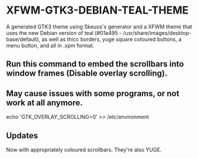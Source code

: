 # XFWM-GTK3-DEBIAN-TEAL-THEME

A generated GTK3 theme using Skeuos's generator and a XFWM theme that uses the new Debian version of teal (#01a495 - /usr/share/images/desktop-base/default), as well as thicc borders, yuge square coloured buttons, a menu button, and all in .xpm format.

## Run this command to embed the scrollbars into window frames (Disable overlay scrolling).
## May cause issues with some programs, or not work at all anymore.
echo 'GTK_OVERLAY_SCROLLING=0' >> /etc/environment

## Updates
Now with appropriately coloured scrollbars. They're also YUGE.


